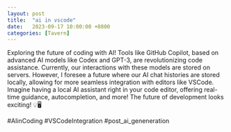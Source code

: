```yaml
---
layout: post
title:  "ai in vscode"
date:   2023-09-17 10:00:00 +0800
categories: [Tavern]
---
```


Exploring the future of coding with AI! Tools like GitHub Copilot, based on advanced AI models like Codex and GPT-3, are revolutionizing code assistance. Currently, our interactions with these models are stored on servers. However, I foresee a future where our AI chat histories are stored locally, allowing for more seamless integration with editors like VSCode. Imagine having a local AI assistant right in your code editor, offering real-time guidance, autocompletion, and more! The future of development looks exciting! 💡🖥️ 

#AIinCoding #VSCodeIntegration #post_ai_geneneration